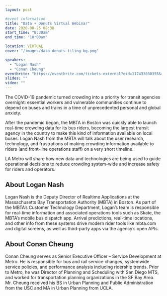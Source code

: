 ```yaml
---
layout: post

#event information
title: "Data + Donuts Virtual Webinar"
date: 2020-08-25 08:30
start_time: "8:30am"
end_time: "10:00am"

location: VIRTUAL
cover: "/images/data-donuts-tiling-bg.png"

speakers:
  - "Logan Nash"
  - "Conan Cheung"
eventbrite: "https://eventbrite.com/tickets-external?eid=117433030355&ref=etckt"
slides: ""
video: ""
---
```


The COVID-19 pandemic turned crowding into a priority for transit agencies overnight: essential workers and vulnerable communities continue to depend on buses and trains in a time of unprecedented personal and global anxiety.

After the pandemic began, the MBTA in Boston was quickly able to launch real-time crowding data for its bus riders, becoming the largest transit agency in the country to make this kind of information available on local buses. Logan Nash from the MBTA will talk about the user research, technology, and frustrations of making crowding information available to riders (and front-line operations staff) on a very short timeline.

LA Metro will share how new data and technologies are being used to guide operational decisions to reduce crowding system-wide and increase safety for riders and operators.

## About Logan Nash

Logan Nash is the Deputy Director of Realtime Applications at the Massachusetts Bay Transportation Authority (MBTA) in Boston. As part of the MBTA’s Customer Technology Department, Logan’s team is responsible for real-time information and associated operations tools such as Skate, the MBTA’s mobile bus dispatch app. Arrival predictions, real-time locations, and other info from these systems drive modern rider tools like mbta.com and digital screens, as well as third-party apps via the agency’s open APIs.

## About Conan Cheung

Conan Cheung serves as Senior Executive Officer – Service Development at Metro. He is responsible for bus and rail service changes, systemwide service policies, and performance analysis including ridership trends. Prior to Metro, he was Director of Planning and Scheduling with San Diego MTS, and worked for transportation planning organizations in the SF Bay Area.  Mr. Cheung received his BS in Urban Planning and Public Administration from the USC and MA in Urban Planning from UCLA.
